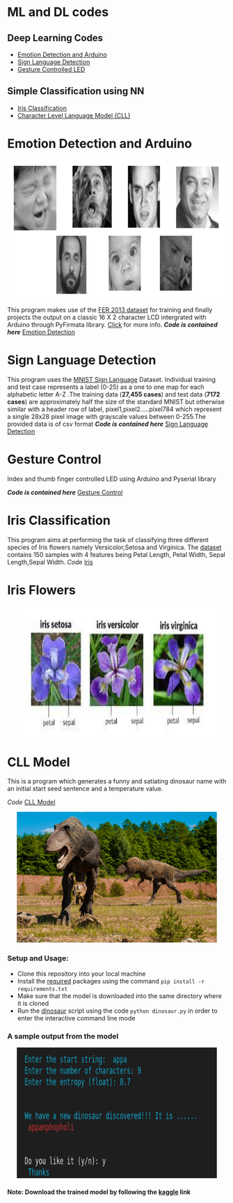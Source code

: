 # ML and DL codes

## Deep Learning Codes
* [Emotion Detection and Arduino](#emotion-detection-and-arduino)
* [Sign Language Detection](#sign-language-detection)
* [Gesture Controlled LED](#gesture-control)

## Simple Classification using NN
* [Iris Classification](#iris-classification)
* [Character Level Language Model (CLL)](#cll-model)


# Emotion Detection and Arduino
<p align = "center">
 <img width="500" height="320" src= "./Emotion_detection_arduino/Emotion.PNG">
 </p>
 
This program makes use of the [FER 2013 dataset](https://www.kaggle.com/msambare/fer2013) for training and finally projects the output on a classic 16 X 2 character LCD intergrated with Arduino through PyFirmata library. [Click](https://pypi.org/project/pyFirmata/) for more info.
__*Code is contained here*__ [Emotion Detection](./Emotion_detection_arduino)

# Sign Language Detection
This program uses the  [MNIST Sign Language](https://www.kaggle.com/datamunge/sign-language-mnist) Dataset. Individual training and test case represents a label (0-25) as a one to one map for each alphabetic letter A-Z .The training data (__27,455 cases__) and test data (__7172 cases__) are approximately half the size of the standard MNIST but otherwise similar with a header row of label, pixel1,pixel2.....pixel784 which represent a single 28x28 pixel image with grayscale values between 0-255.The provided data is of csv format
__*Code is contained here*__ [Sign Language Detection](./Sign_language_detection)

# Gesture Control

Index and thumb finger controlled LED using Arduino and Pyserial library

_**Code is contained here**_  [Gesture Control](./GestureControl)




# Iris Classification
This program aims at performing the task of classifying three different species of Iris flowers namely Versicolor,Setosa and Virginica. The [dataset](./Iris_Classification/iris.csv) contains 150 samples with 4 features being Petal Length, Petal Width, Sepal Length,Sepal Width.
 _Code_ [Iris](./Iris_Classification/Iris.py)
 
 # Iris Flowers
 <p align = "center">
  <img width="460" height="300" src= "./Iris_Classification/Iris.jpg">
 </p>
 

# CLL Model
This is a program which generates a funny and satiating dinosaur name with an initial start seed sentence and a temperature value.

_Code_ [CLL Model](./Character_Level_Language_Model)

<p align = "center">
  <img width="460" height="300" src= "./Character_Level_Language_Model/dino.jpg">
 </p>
 
### Setup and Usage:
* Clone this repository into your local machine
* Install the [required](./Character_Level_Language_Model/requirements.txt) packages using the command `pip install -r requirements.txt`
* Make sure that the model is downloaded into the same directory where it is cloned
* Run the [dinosaur](./Character_Level_Language_Model/dinosaur.py) script using the code `python dinosaur.py` in order to enter the interactive command line mode

 ### A sample output from the model 

 <p align = "center">
  <img width="460" height="300" src= "./Character_Level_Language_Model/Dinosaur_model.png">
 </p>
 
 #### Note: Download the trained model by following the [kaggle](https://www.kaggle.com/suryaprakash0112358/dinosaur-model) link
